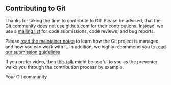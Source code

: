 ## Contributing to Git

Thanks for taking the time to contribute to Git! Please be advised, that the Git community does not use github.com for their contributions. Instead, we use a [mailing list](http://public-inbox.org/git/) for code submissions, code reviews, and bug reports. 

Please [read the maintainer notes](http://repo.or.cz/w/git.git?a=blob_plain;f=MaintNotes;hb=todo) to learn how the Git
project is managed, and how you can work with it. In addition, we highly recommend you to [read our submission guidelines](../Documentation/SubmittingPatches).

If you prefer video, then [this talk](https://www.youtube.com/watch?v=Q7i_qQW__q4&feature=youtu.be&t=6m4s) might be useful to you as the presenter walks you through the contribution process by example.

Your Git community
